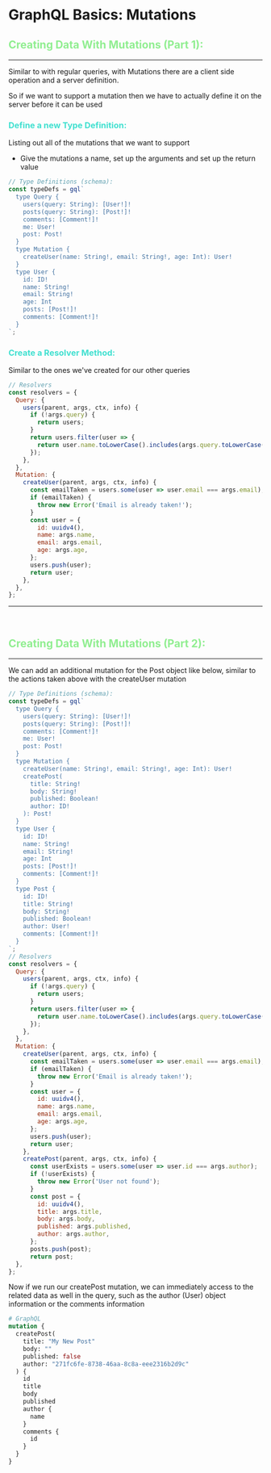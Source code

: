<style>
th, thead {
    border-top:1pt solid;
    border-bottom: 2px solid;
    border-left: none;
    border-right: none;
}
td {
    border-top: 1px solid;
    border-bottom: 1px solid;
    border-left: 1px solid;
    border-right: 1px solid;
}
</style>

# GraphQL Basics: Mutations

## <span style="color:lightgreen">Creating Data With Mutations (Part 1):</span>

---

Similar to with regular queries, with Mutations there are a client side operation and a server definition.

So if we want to support a mutation then we have to actually define it on the server before it can be used

### <span style="color:turquoise">Define a new Type Definition:</span>

Listing out all of the mutations that we want to support

- Give the mutations a name, set up the arguments and set up the return value

```javascript
// Type Definitions (schema):
const typeDefs = gql`
  type Query {
    users(query: String): [User!]!
    posts(query: String): [Post!]!
    comments: [Comment!]!
    me: User!
    post: Post!
  }
  type Mutation {
    createUser(name: String!, email: String!, age: Int): User!
  }
  type User {
    id: ID!
    name: String!
    email: String!
    age: Int
    posts: [Post!]!
    comments: [Comment!]!
  }
`;
```

### <span style="color:turquoise">Create a Resolver Method:</span>

Similar to the ones we've created for our other queries

```javascript
// Resolvers
const resolvers = {
  Query: {
    users(parent, args, ctx, info) {
      if (!args.query) {
        return users;
      }
      return users.filter(user => {
        return user.name.toLowerCase().includes(args.query.toLowerCase());
      });
    },
  },
  Mutation: {
    createUser(parent, args, ctx, info) {
      const emailTaken = users.some(user => user.email === args.email);
      if (emailTaken) {
        throw new Error('Email is already taken!');
      }
      const user = {
        id: uuidv4(),
        name: args.name,
        email: args.email,
        age: args.age,
      };
      users.push(user);
      return user;
    },
  },
};
```

---

<br>

## <span style="color:lightgreen">Creating Data With Mutations (Part 2):</span>

---

We can add an additional mutation for the Post object like below, similar to the actions taken above with the createUser mutation

```javascript
// Type Definitions (schema):
const typeDefs = gql`
  type Query {
    users(query: String): [User!]!
    posts(query: String): [Post!]!
    comments: [Comment!]!
    me: User!
    post: Post!
  }
  type Mutation {
    createUser(name: String!, email: String!, age: Int): User!
    createPost(
      title: String!
      body: String!
      published: Boolean!
      author: ID!
    ): Post!
  }
  type User {
    id: ID!
    name: String!
    email: String!
    age: Int
    posts: [Post!]!
    comments: [Comment!]!
  }
  type Post {
    id: ID!
    title: String!
    body: String!
    published: Boolean!
    author: User!
    comments: [Comment!]!
  }
`;
// Resolvers
const resolvers = {
  Query: {
    users(parent, args, ctx, info) {
      if (!args.query) {
        return users;
      }
      return users.filter(user => {
        return user.name.toLowerCase().includes(args.query.toLowerCase());
      });
    },
  },
  Mutation: {
    createUser(parent, args, ctx, info) {
      const emailTaken = users.some(user => user.email === args.email);
      if (emailTaken) {
        throw new Error('Email is already taken!');
      }
      const user = {
        id: uuidv4(),
        name: args.name,
        email: args.email,
        age: args.age,
      };
      users.push(user);
      return user;
    },
    createPost(parent, args, ctx, info) {
      const userExists = users.some(user => user.id === args.author);
      if (!userExists) {
        throw new Error('User not found');
      }
      const post = {
        id: uuidv4(),
        title: args.title,
        body: args.body,
        published: args.published,
        author: args.author,
      };
      posts.push(post);
      return post;
  },
};
```

Now if we run our createPost mutation, we can immediately access to the related data as well in the query, such as the author (User) object information or the comments information

```graphql
# GraphQL
mutation {
  createPost(
    title: "My New Post"
    body: ""
    published: false
    author: "271fc6fe-8738-46aa-8c8a-eee2316b2d9c"
  ) {
    id
    title
    body
    published
    author {
      name
    }
    comments {
      id
    }
  }
}
```
